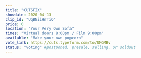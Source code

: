```yaml
---
title: "CUTSFIX"
showdate: 2020-04-13
clip_id: "UqBNiiHnTiQ"
price: 0
location: "Your Very Own Sofa"
times: "Virtual doors 8:00pm / Film 9:00pm"
available: "Make your own popcorn"
vote_link: https://cuts.typeform.com/to/UMGMBv
status: "voting" #postponed, presale, selling, or soldout
---
```

